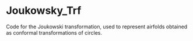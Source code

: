 # Joukowsky_Trf
Code for the Joukowski transformation, used to represent airfolds obtained as conformal transformations of circles.

